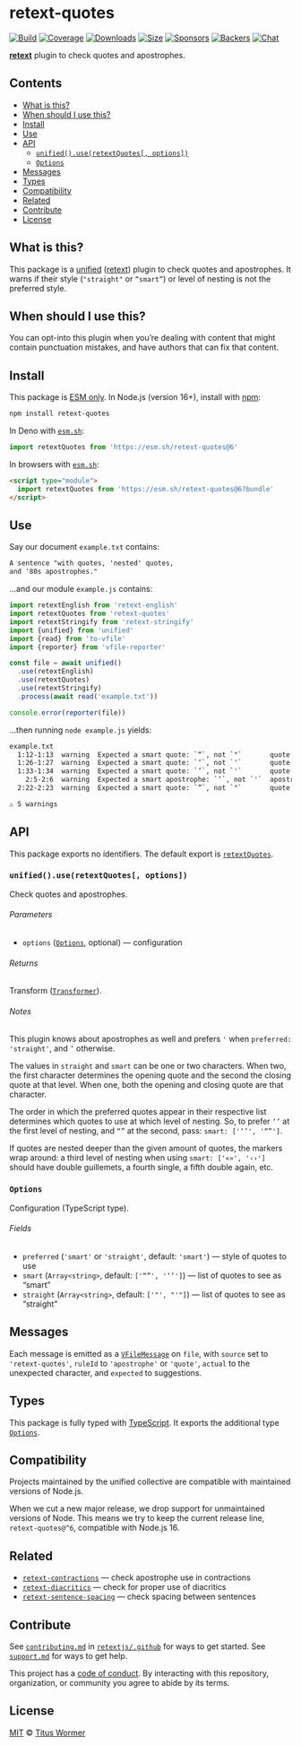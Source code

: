 # retext-quotes

[![Build][build-badge]][build]
[![Coverage][coverage-badge]][coverage]
[![Downloads][downloads-badge]][downloads]
[![Size][size-badge]][size]
[![Sponsors][sponsors-badge]][collective]
[![Backers][backers-badge]][collective]
[![Chat][chat-badge]][chat]

**[retext][]** plugin to check quotes and apostrophes.

## Contents

*   [What is this?](#what-is-this)
*   [When should I use this?](#when-should-i-use-this)
*   [Install](#install)
*   [Use](#use)
*   [API](#api)
    *   [`unified().use(retextQuotes[, options])`](#unifieduseretextquotes-options)
    *   [`Options`](#options)
*   [Messages](#messages)
*   [Types](#types)
*   [Compatibility](#compatibility)
*   [Related](#related)
*   [Contribute](#contribute)
*   [License](#license)

## What is this?

This package is a [unified][] ([retext][]) plugin to check quotes and
apostrophes.
It warns if their style (`"straight"` or `“smart”`) or level of nesting is not
the preferred style.

## When should I use this?

You can opt-into this plugin when you’re dealing with content that might contain
punctuation mistakes, and have authors that can fix that content.

## Install

This package is [ESM only][esm].
In Node.js (version 16+), install with [npm][]:

```sh
npm install retext-quotes
```

In Deno with [`esm.sh`][esmsh]:

```js
import retextQuotes from 'https://esm.sh/retext-quotes@6'
```

In browsers with [`esm.sh`][esmsh]:

```html
<script type="module">
  import retextQuotes from 'https://esm.sh/retext-quotes@6?bundle'
</script>
```

## Use

Say our document `example.txt` contains:

```txt
A sentence "with quotes, 'nested' quotes,
and '80s apostrophes."
```

…and our module `example.js` contains:

```js
import retextEnglish from 'retext-english'
import retextQuotes from 'retext-quotes'
import retextStringify from 'retext-stringify'
import {unified} from 'unified'
import {read} from 'to-vfile'
import {reporter} from 'vfile-reporter'

const file = await unified()
  .use(retextEnglish)
  .use(retextQuotes)
  .use(retextStringify)
  .process(await read('example.txt'))

console.error(reporter(file))
```

…then running `node example.js` yields:

```txt
example.txt
  1:12-1:13  warning  Expected a smart quote: `“`, not `"`       quote       retext-quotes
  1:26-1:27  warning  Expected a smart quote: `‘`, not `'`       quote       retext-quotes
  1:33-1:34  warning  Expected a smart quote: `’`, not `'`       quote       retext-quotes
    2:5-2:6  warning  Expected a smart apostrophe: `’`, not `'`  apostrophe  retext-quotes
  2:22-2:23  warning  Expected a smart quote: `”`, not `"`       quote       retext-quotes

⚠ 5 warnings
```

## API

This package exports no identifiers.
The default export is [`retextQuotes`][api-retext-quotes].

### `unified().use(retextQuotes[, options])`

Check quotes and apostrophes.

###### Parameters

*   `options` ([`Options`][api-options], optional)
    — configuration

###### Returns

Transform ([`Transformer`][unified-transformer]).

###### Notes

This plugin knows about apostrophes as well and prefers `'` when
`preferred: 'straight'`, and `’` otherwise.

The values in `straight` and `smart` can be one or two characters.
When two, the first character determines the opening quote and the second
the closing quote at that level.
When one, both the opening and closing quote are that character.

The order in which the preferred quotes appear in their respective list
determines which quotes to use at which level of nesting.
So, to prefer `‘’` at the first level of nesting, and `“”` at the second,
pass: `smart: ['‘’', '“”']`.

If quotes are nested deeper than the given amount of quotes, the markers
wrap around: a third level of nesting when using `smart: ['«»', '‹›']`
should have double guillemets, a fourth single, a fifth double again, etc.

### `Options`

Configuration (TypeScript type).

###### Fields

*   `preferred` (`'smart'` or `'straight'`, default: `'smart'`)
    — style of quotes to use
*   `smart` (`Array<string>`, default: `['“”', '‘’']`)
    — list of quotes to see as “smart”
*   `straight` (`Array<string>`, default: `['"', "'"]`)
    — list of quotes to see as “straight”

## Messages

Each message is emitted as a [`VFileMessage`][vfile-message] on `file`, with
`source` set to `'retext-quotes'`, `ruleId` to `'apostrophe'` or `'quote'`,
`actual` to the unexpected character, and `expected` to suggestions.

## Types

This package is fully typed with [TypeScript][].
It exports the additional type [`Options`][api-options].

## Compatibility

Projects maintained by the unified collective are compatible with maintained
versions of Node.js.

When we cut a new major release, we drop support for unmaintained versions of
Node.
This means we try to keep the current release line, `retext-quotes@^6`,
compatible with Node.js 16.

## Related

*   [`retext-contractions`](https://github.com/retextjs/retext-contractions)
    — check apostrophe use in contractions
*   [`retext-diacritics`](https://github.com/retextjs/retext-diacritics)
    — check for proper use of diacritics
*   [`retext-sentence-spacing`](https://github.com/retextjs/retext-sentence-spacing)
    — check spacing between sentences

## Contribute

See [`contributing.md`][contributing] in [`retextjs/.github`][health] for ways
to get started.
See [`support.md`][support] for ways to get help.

This project has a [code of conduct][coc].
By interacting with this repository, organization, or community you agree to
abide by its terms.

## License

[MIT][license] © [Titus Wormer][author]

<!-- Definitions -->

[build-badge]: https://github.com/retextjs/retext-quotes/workflows/main/badge.svg

[build]: https://github.com/retextjs/retext-quotes/actions

[coverage-badge]: https://img.shields.io/codecov/c/github/retextjs/retext-quotes.svg

[coverage]: https://codecov.io/github/retextjs/retext-quotes

[downloads-badge]: https://img.shields.io/npm/dm/retext-quotes.svg

[downloads]: https://www.npmjs.com/package/retext-quotes

[size-badge]: https://img.shields.io/bundlejs/size/retext-quotes

[size]: https://bundlejs.com/?q=retext-quotes

[sponsors-badge]: https://opencollective.com/unified/sponsors/badge.svg

[backers-badge]: https://opencollective.com/unified/backers/badge.svg

[collective]: https://opencollective.com/unified

[chat-badge]: https://img.shields.io/badge/chat-discussions-success.svg

[chat]: https://github.com/retextjs/retext/discussions

[npm]: https://docs.npmjs.com/cli/install

[esm]: https://gist.github.com/sindresorhus/a39789f98801d908bbc7ff3ecc99d99c

[esmsh]: https://esm.sh

[typescript]: https://www.typescriptlang.org

[health]: https://github.com/retextjs/.github

[contributing]: https://github.com/retextjs/.github/blob/main/contributing.md

[support]: https://github.com/retextjs/.github/blob/main/support.md

[coc]: https://github.com/retextjs/.github/blob/main/code-of-conduct.md

[license]: license

[author]: https://wooorm.com

[retext]: https://github.com/retextjs/retext

[unified]: https://github.com/unifiedjs/unified

[unified-transformer]: https://github.com/unifiedjs/unified#transformer

[vfile-message]: https://github.com/vfile/vfile-message

[api-options]: #options

[api-retext-quotes]: #unifieduseretextquotes-options
